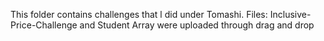 This folder contains challenges that l did under Tomashi.
Files: Inclusive-Price-Challenge and Student Array were uploaded through drag and drop

